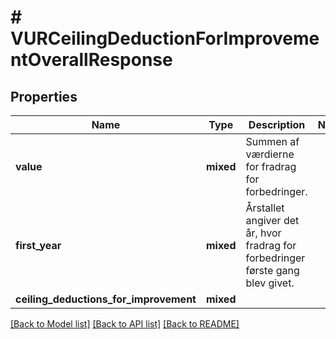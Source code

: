 # # VURCeilingDeductionForImprovementOverallResponse

## Properties

Name | Type | Description | Notes
------------ | ------------- | ------------- | -------------
**value** | **mixed** | Summen af værdierne for fradrag for forbedringer. |
**first_year** | **mixed** | Årstallet angiver det år, hvor fradrag for forbedringer første gang blev givet. |
**ceiling_deductions_for_improvement** | **mixed** |  |

[[Back to Model list]](../../README.md#models) [[Back to API list]](../../README.md#endpoints) [[Back to README]](../../README.md)
